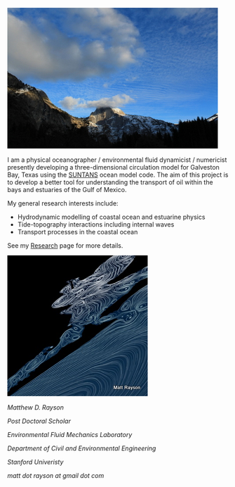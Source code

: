 ![Lee Waves](images/YosemiteLeeWave480.JPG "Atmospheric lee waves over Half Dome")

I am a physical oceanographer / environmental fluid dynamicist / numericist presently developing a three-dimensional circulation model for Galveston Bay, Texas using the [SUNTANS](http://www.stanford.edu/group/suntans/cgi-bin/index.php) ocean model code. The aim of this project is to develop a better tool for understanding the transport of oil within the bays and estuaries of the Gulf of Mexico. 

My general research interests include:

- Hydrodynamic modelling of coastal ocean and estuarine physics
- Tide-topography interactions including internal waves
- Transport processes in the coastal ocean

See my [Research](Research.md) page for more details. 

![Streamlines](images/Art_vs_Science_Rayson_320.jpg)

*Matthew D. Rayson*

*Post Doctoral Scholar*

*Environmental Fluid Mechanics Laboratory*

*Department of Civil and Environmental Engineering*

*Stanford Univeristy*

*matt dot rayson at gmail dot com*


